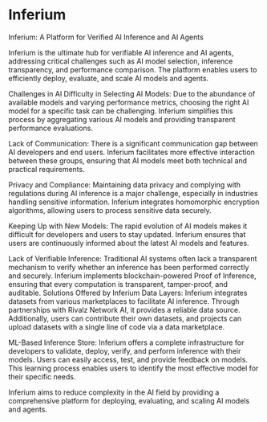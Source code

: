 # Inferium
Inferium: A Platform for Verified AI Inference and AI Agents

Inferium is the ultimate hub for verifiable AI inference and AI agents, addressing critical challenges such as AI model selection, inference transparency, and performance comparison. The platform enables users to efficiently deploy, evaluate, and scale AI models and agents.

Challenges in AI
Difficulty in Selecting AI Models:
Due to the abundance of available models and varying performance metrics, choosing the right AI model for a specific task can be challenging. Inferium simplifies this process by aggregating various AI models and providing transparent performance evaluations.

Lack of Communication:
There is a significant communication gap between AI developers and end users. Inferium facilitates more effective interaction between these groups, ensuring that AI models meet both technical and practical requirements.

Privacy and Compliance:
Maintaining data privacy and complying with regulations during AI inference is a major challenge, especially in industries handling sensitive information. Inferium integrates homomorphic encryption algorithms, allowing users to process sensitive data securely.

Keeping Up with New Models:
The rapid evolution of AI models makes it difficult for developers and users to stay updated. Inferium ensures that users are continuously informed about the latest AI models and features.

Lack of Verifiable Inference:
Traditional AI systems often lack a transparent mechanism to verify whether an inference has been performed correctly and securely. Inferium implements blockchain-powered Proof of Inference, ensuring that every computation is transparent, tamper-proof, and auditable.
Solutions Offered by Inferium
Data Layers:
Inferium integrates datasets from various marketplaces to facilitate AI inference. Through partnerships with Rivalz Network AI, it provides a reliable data source. Additionally, users can contribute their own datasets, and projects can upload datasets with a single line of code via a data marketplace.

ML-Based Inference Store:
Inferium offers a complete infrastructure for developers to validate, deploy, verify, and perform inference with their models. Users can easily access, test, and provide feedback on models. This learning process enables users to identify the most effective model for their specific needs.

Inferium aims to reduce complexity in the AI field by providing a comprehensive platform for deploying, evaluating, and scaling AI models and agents.

